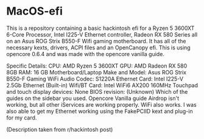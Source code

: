 # MacOS-efi
This is a repository containing a basic hackintosh efi for a Ryzen 5 3600XT 6-Core Processor, Intel I225-V Ethernet controller, Radeon RX 580 Series all on an Asus ROG Strix B550-F Wifi gaming motherboard. It has all of the necessary kexts, drivers, ACPI files and an OpenCanopy efi. This is using opencore 0.6.4 and was made with the opencore vanilla guide. 

Specific Details:
CPU: AMD Ryzen 5 3600XT
GPU: AMD Radeon RX 580 8GB
RAM: 16 GB
Motherboard/Laptop Make and Model: Asus ROG Strix B550-F Gaming WiFi
Audio Codec: S1220A
Ethernet Card: Intel I225-V 2.5Gb Ethernet (Built-in) Wifi/BT Card: Intel WiFi6 AX200 160MHz Touchpad and touch display devices: None
BIOS revision: (Unknown)
Which of the guides on the sidebar you used. Opencore Vanilla guide
Airdrop isn't working, but all other iServices are working properly. WiFi also works. I was also able to get my Ethernet working using the FakePCIID kext and plug-in for my card.

(Description taken from r/hackintosh post)
